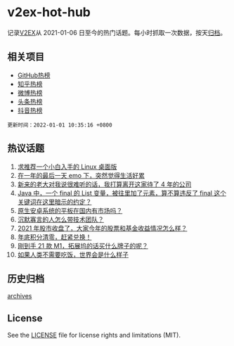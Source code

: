 # v2ex-hot-hub

 记录[V2EX](https://www.v2ex.com/)从 2021-01-06 日至今的热门话题。每小时抓取一次数据，按天[归档](archives)。
 
 ## 相关项目

- [GitHub热榜](https://github.com/snaildev/github-hot-hub)
- [知乎热榜](https://github.com/snaildev/zhihu-hot-hub)
- [微博热榜](https://github.com/snaildev/weibo-hot-hub)
- [头条热榜](https://github.com/snaildev/toutiao-hot-hub)
- [抖音热榜](https://github.com/snaildev/douyin-hot-hub)


 `更新时间：2022-01-01 10:35:16 +0800`

## 热议话题

1. [求推荐一个小白入手的 Linux 桌面版](https://www.v2ex.com/t/825471)
1. [在一年的最后一天 emo 下，突然觉得生活好累](https://www.v2ex.com/t/825441)
1. [新来的老大对我说很难听的话，我打算离开这家待了 4 年的公司](https://www.v2ex.com/t/825511)
1. [Java 中，一个 final 的 List 变量，被往里加了元素，算不算违反了 final 这个关键词在这里暗示的约定？](https://www.v2ex.com/t/825448)
1. [原生安卓系统的平板在国内有市场吗？](https://www.v2ex.com/t/825474)
1. [沉默寡言的人怎么带技术团队？](https://www.v2ex.com/t/825500)
1. [2021 年股市收盘了，大家今年的股票和基金收益情况怎么样？](https://www.v2ex.com/t/825526)
1. [年底积分清零，赶紧兑换！](https://www.v2ex.com/t/825550)
1. [刚到手 21 款 M1，拓展坞的话买什么牌子的呢？](https://www.v2ex.com/t/825479)
1. [如果人类不需要吃饭，世界会是什么样子](https://www.v2ex.com/t/825458)

## 历史归档

[archives](archives)

## License

See the [LICENSE](LICENSE) file for license rights and limitations (MIT).
